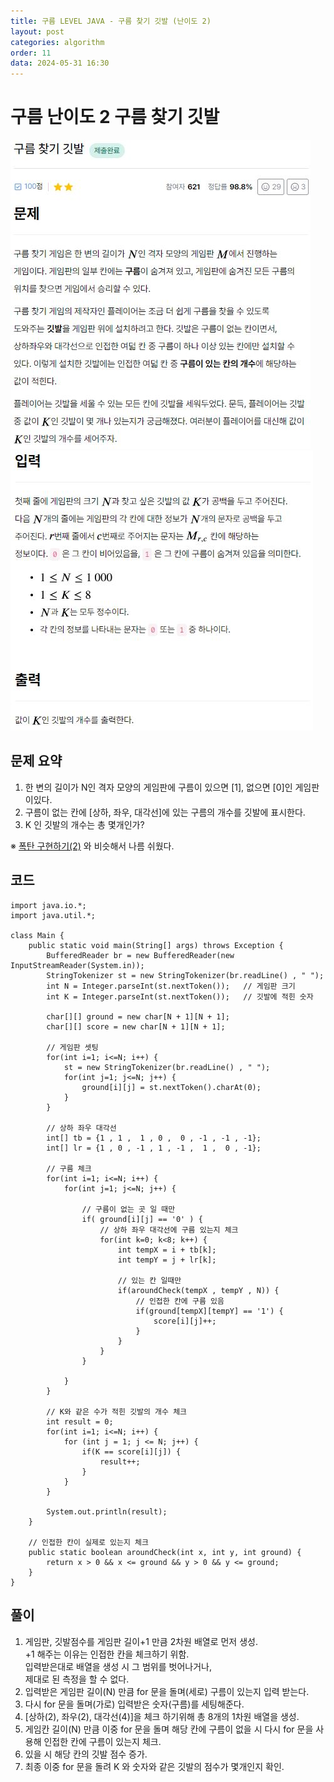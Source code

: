```yaml
---
title: 구름 LEVEL JAVA - 구름 찾기 깃발 (난이도 2)
layout: post
categories: algorithm
order: 11
data: 2024-05-31 16:30
---
```


# 구름 난이도 2 구름 찾기 깃발

<img src="/assets/img/goorm/goorm_11_1.JPG" />
<img src="/assets/img/goorm/goorm_11_2.JPG" />

## 문제 요약
1. 한 변의 길이가 N인 격자 모양의 게임판에 구름이 있으면 [1], 없으면 [0]인 게임판이있다.
2. 구름이 없는 칸에 [상하, 좌우, 대각선]에 있는 구름의 개수를 깃발에 표시한다.
3. K 인 깃발의 개수는 총 몇개인가?

※ [폭탄 구현하기(2)](/2024-05/goorm_8) 와 비슷해서 나름 쉬웠다. <br>

## 코드
```
import java.io.*;
import java.util.*;

class Main {
    public static void main(String[] args) throws Exception {
        BufferedReader br = new BufferedReader(new InputStreamReader(System.in));
        StringTokenizer st = new StringTokenizer(br.readLine() , " ");
        int N = Integer.parseInt(st.nextToken());   // 게임판 크기
        int K = Integer.parseInt(st.nextToken());   // 깃발에 적힌 숫자

        char[][] ground = new char[N + 1][N + 1];
        char[][] score = new char[N + 1][N + 1];

        // 게임판 셋팅
        for(int i=1; i<=N; i++) {
            st = new StringTokenizer(br.readLine() , " ");
            for(int j=1; j<=N; j++) {
                ground[i][j] = st.nextToken().charAt(0);
            }
        }

        // 상하 좌우 대각선
        int[] tb = {1 , 1 ,  1 , 0 ,  0 , -1 , -1 , -1};
        int[] lr = {1 , 0 , -1 , 1 , -1 ,  1 ,  0 , -1};

        // 구름 체크
        for(int i=1; i<=N; i++) {
            for(int j=1; j<=N; j++) {

                // 구름이 없는 곳 일 때만
                if( ground[i][j] == '0' ) {
                    // 상하 좌우 대각선에 구름 있는지 체크
                    for(int k=0; k<8; k++) {
                        int tempX = i + tb[k];
                        int tempY = j + lr[k];

                        // 있는 칸 일때만
                        if(aroundCheck(tempX , tempY , N)) {
                            // 인접한 칸에 구름 있음
                            if(ground[tempX][tempY] == '1') {
                                score[i][j]++;
                            }
                        }
                    }
                }

            }
        }

        // K와 같은 수가 적힌 깃발의 개수 체크
        int result = 0;
        for(int i=1; i<=N; i++) {
            for (int j = 1; j <= N; j++) {
                if(K == score[i][j]) {
                    result++;
                }
            }
        }

        System.out.println(result);
    }
    
    // 인접한 칸이 실제로 있는지 체크
    public static boolean aroundCheck(int x, int y, int ground) {
        return x > 0 && x <= ground && y > 0 && y <= ground;
    }
}
```

## 풀이

1. 게임판, 깃발점수를 게임판 길이+1 만큼 2차원 배열로 먼저 생성.<br>
    +1 해주는 이유는 인접한 칸을 체크하기 위함.<br>
    입력받은대로 배열을 생성 시 그 범위를 벗어나거나,<br>
    제대로 된 측정을 할 수 없다.
2. 입력받은 게임판 길이(N) 만큼 for 문을 돌며(세로) 구름이 있는지 입력 받는다.
3. 다시 for 문을 돌며(가로) 입력받은 숫자(구름)를 세팅해준다.
4. [상하(2), 좌우(2), 대각선(4)]을 체크 하기위해 총 8개의 1차원 배열을 생성.
4. 게임칸 길이(N) 만큼 이중 for 문을 돌며 해당 칸에 구름이 없을 시 다시 for 문을 사용해 인접한 칸에 구름이 있는지 체크.
5. 있을 시 해당 칸의 깃발 점수 증가.
6. 최종 이중 for 문을 돌려 K 와 숫자와 같은 깃발의 점수가 몇개인지 확인.